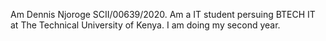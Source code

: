 Am Dennis Njoroge  SCII/00639/2020.
Am a IT student persuing BTECH IT at The Technical University of Kenya.
I am doing my second year.
